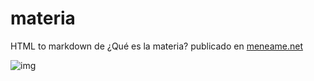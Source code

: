 # materia
HTML to markdown de ¿Qué es la materia? publicado en [meneame.net](https://www.meneame.net/story/que-es-la-materia)

![img](https://creativecommons.org/images/deed/cc_icon_black_x2.png)
